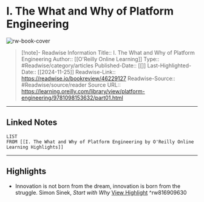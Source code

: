 # I. The What and Why of Platform Engineering

![rw-book-cover](https://readwise-assets.s3.amazonaws.com/static/images/article2.74d541386bbf.png)
<br>
>[!note]- Readwise Information
>Title:: I. The What and Why of Platform Engineering
>Author:: [[O'Reilly Online Learning]]
>Type:: #Readwise/category/articles
>Published-Date:: [[]]
>Last-Highlighted-Date:: [[2024-11-25]]
>Readwise-Link:: https://readwise.io/bookreview/46229127
>Readwise-Source:: #Readwise/source/reader
>Source URL:: https://learning.oreilly.com/library/view/platform-engineering/9781098153632/part01.html
--- 

## Linked Notes
```dataview
LIST
FROM [[I. The What and Why of Platform Engineering by O'Reilly Online Learning Highlights]]
```

---

## Highlights
- Innovation is not born from the dream, innovation is born from the struggle.
  Simon Sinek, *Start with Why* [View Highlight](https://readwise.io/open/816909630) ^rw816909630
